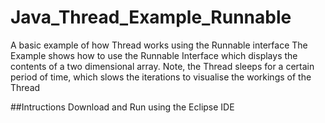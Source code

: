 # Java_Thread_Example_Runnable
A basic example of how Thread works using the Runnable interface
The Example shows how to use the Runnable Interface which displays the contents of a two dimensional array. 
Note, the Thread sleeps for a certain period of time, which slows the iterations to visualise the workings of the Thread

##Intructions
Download and Run using the Eclipse IDE
